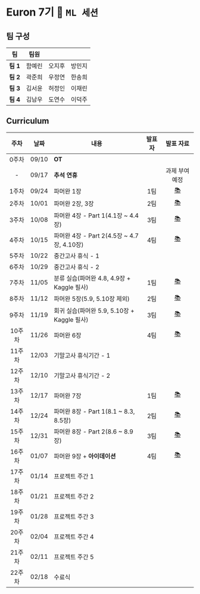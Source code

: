 # Euron 7기 🐣 ```ML 세션```

## 팀 구성

|팀|팀원| | | 
|---|---|---|---|
|**팀 1**|함예린|오지후|방민지|
|**팀 2**|곽준희|우정연|한송희|
|**팀 3**|김서윤|허정인|이재린|
|**팀 4**|김남우|도연수|이덕주|

## Curriculum
|주차|날짜|내용|발표자|발표 자료|
|:-:|:---:|---------------|:---:|:-:|
|0주차|09/10|**OT**|||
|-|09/17|**추석 연휴**||과제 부여 예정|
|1주차|09/24|파머완 1장|1팀|[📚]( )|
|2주차|10/01|파머완 2장, 3장|2팀|[📚]( )|
|3주차|10/08|파머완 4장 - Part 1(4.1장 ~  4.4장)|3팀|[📚]( )|
|4주차|10/15|파머완 4장 - Part 2(4.5장 ~ 4.7장, 4.10장)|4팀|[📚]( )|
|5주차|10/22|중간고사 휴식 - 1|||
|6주차|10/29|중간고사 휴식 - 2|||
|7주차|11/05|분류 실습(파머완 4.8, 4.9장 + Kaggle 필사)|1팀|[📚]( )|
|8주차|11/12|파머완 5장(5.9, 5.10장 제외)|2팀|[📚]( )|
|9주차|11/19|회귀 실습(파머완 5.9, 5.10장 + Kaggle 필사)|3팀|[📚]( )|
|10주차|11/26|파머완 6장|4팀|[📚]( )|
|11주차|12/03|기말고사 휴식기간 - 1|||
|12주차|12/10|기말고사 휴식기간 - 2|||
|13주차|12/17|파머완 7장|1팀|[📚]( )|
|14주차|12/24|파머완 8장 - Part 1(8.1 ~ 8.3, 8.5장)|2팀|[📚]( )|
|15주차|12/31|파머완 8장 - Part 2(8.6 ~ 8.9장)|3팀|[📚]( )|
|16주차|01/07|파머완 9장 + **아이데이션**|4팀|[📚]( )|
|17주차|01/14|프로젝트 주간 1|||
|18주차|01/21|프로젝트 주간 2|||
|19주차|01/28|프로젝트 주간 3|||
|20주차|02/04|프로젝트 주간 4|||
|21주차|02/11|프로젝트 주간 5|||
|22주차|02/18|수료식|||
